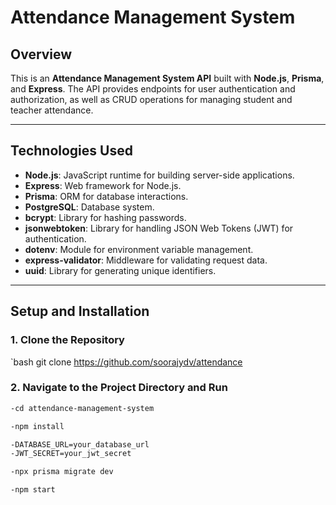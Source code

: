 # Attendance Management System

## Overview
This is an **Attendance Management System API** built with **Node.js**, **Prisma**, and **Express**. The API provides endpoints for user authentication and authorization, as well as CRUD operations for managing student and teacher attendance.

---

## Technologies Used

- **Node.js**: JavaScript runtime for building server-side applications.
- **Express**: Web framework for Node.js.
- **Prisma**: ORM for database interactions.
- **PostgreSQL**: Database system.
- **bcrypt**: Library for hashing passwords.
- **jsonwebtoken**: Library for handling JSON Web Tokens (JWT) for authentication.
- **dotenv**: Module for environment variable management.
- **express-validator**: Middleware for validating request data.
- **uuid**: Library for generating unique identifiers.

---

## Setup and Installation

### 1. Clone the Repository
`bash
git clone https://github.com/soorajydv/attendance
### 2. Navigate to the Project Directory and Run
```bash
-cd attendance-management-system

-npm install

-DATABASE_URL=your_database_url
-JWT_SECRET=your_jwt_secret

-npx prisma migrate dev

-npm start

